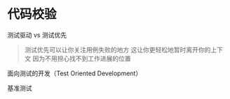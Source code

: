 # 代码校验

测试驱动 vs 测试优先

> 测试优先可以让你关注用例失败的地方
> 这让你更轻松地暂时离开你的上下文
> 因为不用担心找不到工作进展的位置

面向测试的开发（Test Oriented Development）

基准测试
